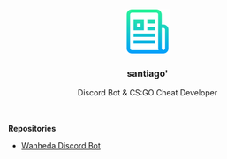 <br />
<p align="center">
  <a href="https://github.com/othneildrew/Best-README-Template">
    <img src="images/logo.png" alt="Logo" width="80" height="80">
  </a>

  <h3 align="center">santiago'</h3>

  <p align="center">
    Discord Bot & CS:GO Cheat Developer
    <br />
  <br />
  <br />

</p>

  <ui><b>Repositories</b></ui>
     <ul>
      <li><a href=https://github.com/LuciaKRPNR/wanhedabot/>Wanheda Discord Bot</href></li>
   </ul>

